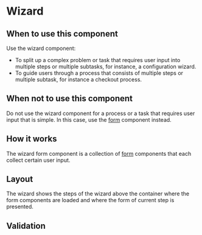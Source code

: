 # Wizard

## When to use this component

Use the wizard component:

* To split up a complex problem or task that requires user input into multiple steps or multiple subtasks, for instance, a configuration wizard.
* To guide users through a process that consists of multiple steps or multiple subtask, for instance a checkout process.

## When not to use this component

Do not use the wizard component for a process or a task that requires user input that is simple. In this case, use the <a href="{{path './form.html'}}">form</a> component instead.<!-- @TODO also refer to the multistep form component -->

## How it works

The wizard form component is a collection of <a href="{{path './form.html'}}">form</a> components that each collect certain user input.<!-- @TODO explain further --><!-- @TODO explain what elements can be used, especially form actions -->

## Layout

The wizard shows the steps of the wizard above the container where the form components are loaded and where the form of current step is presented.<!-- @TODO explain how steps are displayed --><!-- @TODO explain how wide the multistep form becomes -->

## Validation

<!-- @TODO explain, refer to form component where/when necessary -->